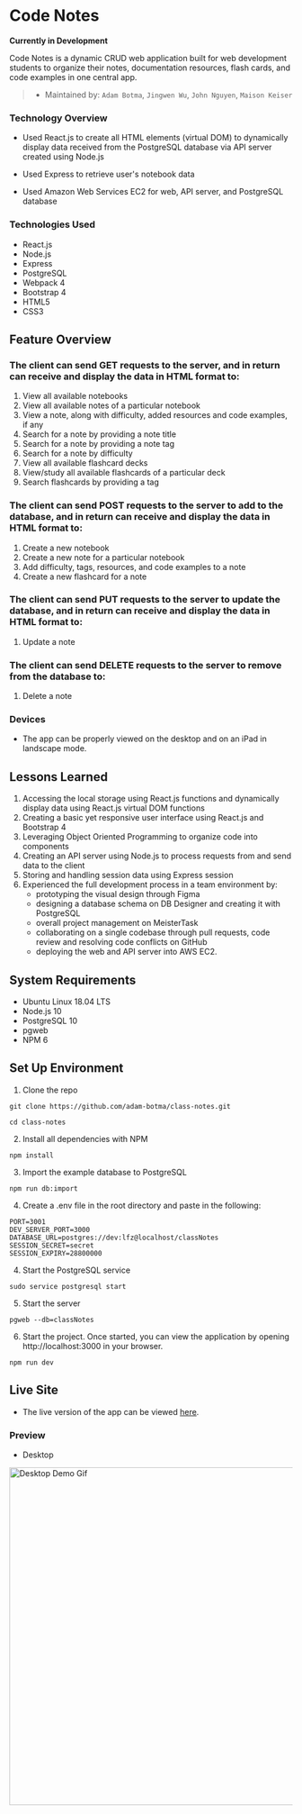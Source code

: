 # Code Notes

**Currently in Development**

Code Notes is a dynamic CRUD web application built for web development students to organize their notes, documentation resources, flash cards, and code examples in one central app.

> * Maintained by: `Adam Botma`, `Jingwen Wu`, `John Nguyen`, `Maison Keiser`

### Technology Overview

* Used React.js to create all HTML elements (virtual DOM) to dynamically display data received from the PostgreSQL database via API server created using Node.js

* Used Express to retrieve user's notebook data

* Used Amazon Web Services EC2 for web, API server, and PostgreSQL database


### Technologies Used

* React.js
* Node.js
* Express
* PostgreSQL
* Webpack 4
* Bootstrap 4
* HTML5
* CSS3

## Feature Overview
### The client can send GET requests to the server, and in return can receive and display the data in HTML format to:
  1. View all available notebooks
  2. View all available notes of a particular notebook
  3. View a note, along with difficulty, added resources and code examples, if any
  4. Search for a note by providing a note title
  5. Search for a note by providing a note tag
  6. Search for a note by difficulty
  7. View all available flashcard decks
  8. View/study all available flashcards of a particular deck
  5. Search flashcards by providing a tag

### The client can send POST requests to the server to add to the database, and in return can receive and display the data in HTML format to:

  1. Create a new notebook
  2. Create a new note for a particular notebook
  3. Add difficulty, tags, resources, and code examples to a note
  4. Create a new flashcard for a note

  ### The client can send PUT requests to the server to update the database, and in return can receive and display the data in HTML format to:

  1. Update a note

### The client can send DELETE requests to the server to remove from the database to:

  1. Delete a note

### Devices
* The app can be properly viewed on the desktop and on an iPad in landscape mode.

## Lessons Learned
  1. Accessing the local storage using React.js functions and dynamically display data using React.js virtual DOM functions
  2. Creating a basic yet responsive user interface using React.js and Bootstrap 4
  3. Leveraging Object Oriented Programming to organize code into components
  4. Creating an API server using Node.js to process requests from and send data to the client
  5. Storing and handling session data using Express session
  6. Experienced the full development process in a team environment by:
     * prototyping the visual design through Figma
     * designing a database schema on DB Designer and creating it with PostgreSQL
     * overall project management on MeisterTask
     * collaborating on a single codebase through pull requests, code review and resolving code conflicts on GitHub
     * deploying the web and API server into AWS EC2.

## System Requirements
* Ubuntu Linux 18.04 LTS
* Node.js 10
* PostgreSQL 10
* pgweb
* NPM 6

## Set Up Environment
1. Clone the repo

```
git clone https://github.com/adam-botma/class-notes.git

cd class-notes
```
2. Install all dependencies with NPM
```
npm install
```

3. Import the example database to PostgreSQL

```
npm run db:import
```

4. Create a .env file in the root directory and paste in the following:

```
PORT=3001
DEV_SERVER_PORT=3000
DATABASE_URL=postgres://dev:lfz@localhost/classNotes
SESSION_SECRET=secret
SESSION_EXPIRY=28800000
```

4. Start the PostgreSQL service
```
sudo service postgresql start
```

5. Start the server
```
pgweb --db=classNotes
```

6. Start the project.  Once started, you can view the application by opening http://localhost:3000 in your browser.
```
npm run dev
```



## Live Site
* The live version of the app can be viewed [here](https://code-notes.johnnguyencodes.com).

### Preview

* Desktop

<img src="https://user-images.githubusercontent.com/61361957/98852563-b2a07600-240c-11eb-86db-9f7855a2576d.gif" width="600" alt="Desktop Demo Gif"/>
